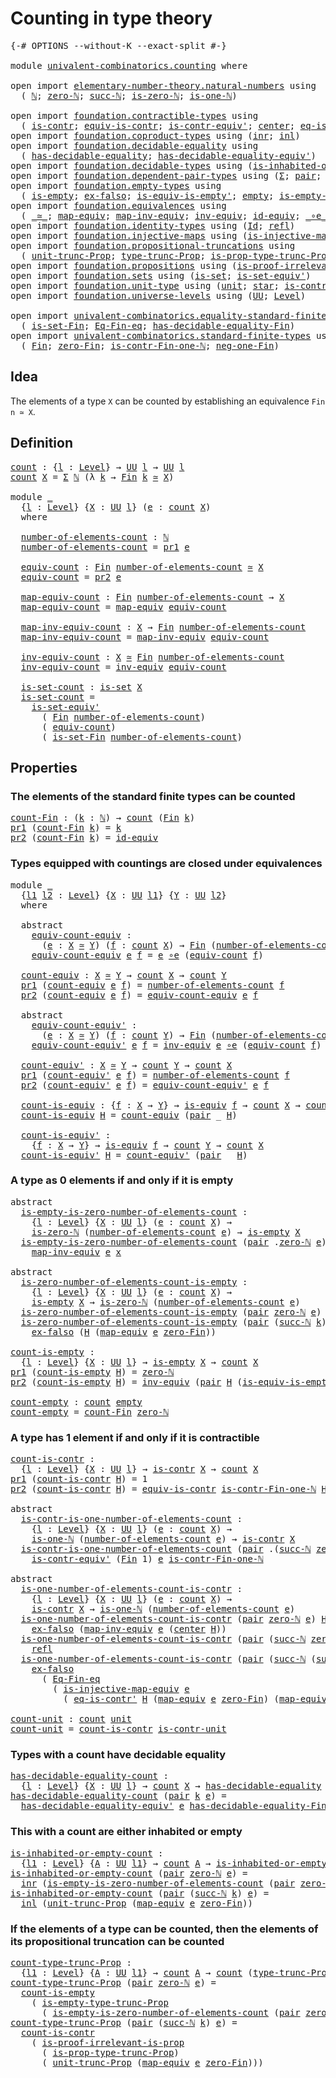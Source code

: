# Counting in type theory

<pre class="Agda"><a id="36" class="Symbol">{-#</a> <a id="40" class="Keyword">OPTIONS</a> <a id="48" class="Pragma">--without-K</a> <a id="60" class="Pragma">--exact-split</a> <a id="74" class="Symbol">#-}</a>

<a id="79" class="Keyword">module</a> <a id="86" href="univalent-combinatorics.counting.html" class="Module">univalent-combinatorics.counting</a> <a id="119" class="Keyword">where</a>

<a id="126" class="Keyword">open</a> <a id="131" class="Keyword">import</a> <a id="138" href="elementary-number-theory.natural-numbers.html" class="Module">elementary-number-theory.natural-numbers</a> <a id="179" class="Keyword">using</a>
  <a id="187" class="Symbol">(</a> <a id="189" href="elementary-number-theory.natural-numbers.html#1444" class="Datatype">ℕ</a><a id="190" class="Symbol">;</a> <a id="192" href="elementary-number-theory.natural-numbers.html#1465" class="InductiveConstructor">zero-ℕ</a><a id="198" class="Symbol">;</a> <a id="200" href="elementary-number-theory.natural-numbers.html#1478" class="InductiveConstructor">succ-ℕ</a><a id="206" class="Symbol">;</a> <a id="208" href="elementary-number-theory.natural-numbers.html#1742" class="Function">is-zero-ℕ</a><a id="217" class="Symbol">;</a> <a id="219" href="elementary-number-theory.natural-numbers.html#1988" class="Function">is-one-ℕ</a><a id="227" class="Symbol">)</a>

<a id="230" class="Keyword">open</a> <a id="235" class="Keyword">import</a> <a id="242" href="foundation.contractible-types.html" class="Module">foundation.contractible-types</a> <a id="272" class="Keyword">using</a>
  <a id="280" class="Symbol">(</a> <a id="282" href="foundation-core.contractible-types.html#925" class="Function">is-contr</a><a id="290" class="Symbol">;</a> <a id="292" href="foundation-core.contractible-types.html#4237" class="Function">equiv-is-contr</a><a id="306" class="Symbol">;</a> <a id="308" href="foundation-core.contractible-types.html#3739" class="Function">is-contr-equiv&#39;</a><a id="323" class="Symbol">;</a> <a id="325" href="foundation-core.contractible-types.html#1018" class="Function">center</a><a id="331" class="Symbol">;</a> <a id="333" href="foundation-core.contractible-types.html#1107" class="Function">eq-is-contr&#39;</a><a id="345" class="Symbol">)</a>
<a id="347" class="Keyword">open</a> <a id="352" class="Keyword">import</a> <a id="359" href="foundation.coproduct-types.html" class="Module">foundation.coproduct-types</a> <a id="386" class="Keyword">using</a> <a id="392" class="Symbol">(</a><a id="393" href="foundation.coproduct-types.html#1262" class="InductiveConstructor">inr</a><a id="396" class="Symbol">;</a> <a id="398" href="foundation.coproduct-types.html#1239" class="InductiveConstructor">inl</a><a id="401" class="Symbol">)</a>
<a id="403" class="Keyword">open</a> <a id="408" class="Keyword">import</a> <a id="415" href="foundation.decidable-equality.html" class="Module">foundation.decidable-equality</a> <a id="445" class="Keyword">using</a>
  <a id="453" class="Symbol">(</a> <a id="455" href="foundation.decidable-equality.html#1785" class="Function">has-decidable-equality</a><a id="477" class="Symbol">;</a> <a id="479" href="foundation.decidable-equality.html#4811" class="Function">has-decidable-equality-equiv&#39;</a><a id="508" class="Symbol">)</a>
<a id="510" class="Keyword">open</a> <a id="515" class="Keyword">import</a> <a id="522" href="foundation.decidable-types.html" class="Module">foundation.decidable-types</a> <a id="549" class="Keyword">using</a> <a id="555" class="Symbol">(</a><a id="556" href="foundation.decidable-types.html#2023" class="Function">is-inhabited-or-empty</a><a id="577" class="Symbol">)</a>
<a id="579" class="Keyword">open</a> <a id="584" class="Keyword">import</a> <a id="591" href="foundation.dependent-pair-types.html" class="Module">foundation.dependent-pair-types</a> <a id="623" class="Keyword">using</a> <a id="629" class="Symbol">(</a><a id="630" href="foundation-core.dependent-pair-types.html#502" class="Record">Σ</a><a id="631" class="Symbol">;</a> <a id="633" href="foundation-core.dependent-pair-types.html#575" class="InductiveConstructor">pair</a><a id="637" class="Symbol">;</a> <a id="639" href="foundation-core.dependent-pair-types.html#592" class="Field">pr1</a><a id="642" class="Symbol">;</a> <a id="644" href="foundation-core.dependent-pair-types.html#604" class="Field">pr2</a><a id="647" class="Symbol">)</a>
<a id="649" class="Keyword">open</a> <a id="654" class="Keyword">import</a> <a id="661" href="foundation.empty-types.html" class="Module">foundation.empty-types</a> <a id="684" class="Keyword">using</a>
  <a id="692" class="Symbol">(</a> <a id="694" href="foundation-core.empty-types.html#1215" class="Function">is-empty</a><a id="702" class="Symbol">;</a> <a id="704" href="foundation-core.empty-types.html#1147" class="Function">ex-falso</a><a id="712" class="Symbol">;</a> <a id="714" href="foundation-core.empty-types.html#1973" class="Function">is-equiv-is-empty&#39;</a><a id="732" class="Symbol">;</a> <a id="734" href="foundation-core.empty-types.html#1044" class="Datatype">empty</a><a id="739" class="Symbol">;</a> <a id="741" href="foundation.empty-types.html#2073" class="Function">is-empty-type-trunc-Prop</a><a id="765" class="Symbol">)</a>
<a id="767" class="Keyword">open</a> <a id="772" class="Keyword">import</a> <a id="779" href="foundation.equivalences.html" class="Module">foundation.equivalences</a> <a id="803" class="Keyword">using</a>
  <a id="811" class="Symbol">(</a> <a id="813" href="foundation-core.equivalences.html#1607" class="Function Operator">_≃_</a><a id="816" class="Symbol">;</a> <a id="818" href="foundation-core.equivalences.html#1807" class="Function">map-equiv</a><a id="827" class="Symbol">;</a> <a id="829" href="foundation-core.equivalences.html#5022" class="Function">map-inv-equiv</a><a id="842" class="Symbol">;</a> <a id="844" href="foundation-core.equivalences.html#5707" class="Function">inv-equiv</a><a id="853" class="Symbol">;</a> <a id="855" href="foundation-core.equivalences.html#2480" class="Function">id-equiv</a><a id="863" class="Symbol">;</a> <a id="865" href="foundation-core.equivalences.html#7843" class="Function Operator">_∘e_</a><a id="869" class="Symbol">;</a> <a id="871" href="foundation-core.equivalences.html#1542" class="Function">is-equiv</a><a id="879" class="Symbol">)</a>
<a id="881" class="Keyword">open</a> <a id="886" class="Keyword">import</a> <a id="893" href="foundation.identity-types.html" class="Module">foundation.identity-types</a> <a id="919" class="Keyword">using</a> <a id="925" class="Symbol">(</a><a id="926" href="foundation-core.identity-types.html#641" class="Datatype">Id</a><a id="928" class="Symbol">;</a> <a id="930" href="foundation-core.identity-types.html#694" class="InductiveConstructor">refl</a><a id="934" class="Symbol">)</a>
<a id="936" class="Keyword">open</a> <a id="941" class="Keyword">import</a> <a id="948" href="foundation.injective-maps.html" class="Module">foundation.injective-maps</a> <a id="974" class="Keyword">using</a> <a id="980" class="Symbol">(</a><a id="981" href="foundation.injective-maps.html#3001" class="Function">is-injective-map-equiv</a><a id="1003" class="Symbol">)</a>
<a id="1005" class="Keyword">open</a> <a id="1010" class="Keyword">import</a> <a id="1017" href="foundation.propositional-truncations.html" class="Module">foundation.propositional-truncations</a> <a id="1054" class="Keyword">using</a>
  <a id="1062" class="Symbol">(</a> <a id="1064" href="foundation.propositional-truncations.html#1756" class="Postulate">unit-trunc-Prop</a><a id="1079" class="Symbol">;</a> <a id="1081" href="foundation.propositional-truncations.html#1701" class="Postulate">type-trunc-Prop</a><a id="1096" class="Symbol">;</a> <a id="1098" href="foundation.propositional-truncations.html#1951" class="Function">is-prop-type-trunc-Prop</a><a id="1121" class="Symbol">)</a>
<a id="1123" class="Keyword">open</a> <a id="1128" class="Keyword">import</a> <a id="1135" href="foundation.propositions.html" class="Module">foundation.propositions</a> <a id="1159" class="Keyword">using</a> <a id="1165" class="Symbol">(</a><a id="1166" href="foundation-core.propositions.html#2978" class="Function">is-proof-irrelevant-is-prop</a><a id="1193" class="Symbol">)</a>
<a id="1195" class="Keyword">open</a> <a id="1200" class="Keyword">import</a> <a id="1207" href="foundation.sets.html" class="Module">foundation.sets</a> <a id="1223" class="Keyword">using</a> <a id="1229" class="Symbol">(</a><a id="1230" href="foundation-core.sets.html#1099" class="Function">is-set</a><a id="1236" class="Symbol">;</a> <a id="1238" href="foundation-core.sets.html#3713" class="Function">is-set-equiv&#39;</a><a id="1251" class="Symbol">)</a>
<a id="1253" class="Keyword">open</a> <a id="1258" class="Keyword">import</a> <a id="1265" href="foundation.unit-type.html" class="Module">foundation.unit-type</a> <a id="1286" class="Keyword">using</a> <a id="1292" class="Symbol">(</a><a id="1293" href="foundation.unit-type.html#975" class="Datatype">unit</a><a id="1297" class="Symbol">;</a> <a id="1299" href="foundation.unit-type.html#999" class="InductiveConstructor">star</a><a id="1303" class="Symbol">;</a> <a id="1305" href="foundation.unit-type.html#1534" class="Function">is-contr-unit</a><a id="1318" class="Symbol">)</a>
<a id="1320" class="Keyword">open</a> <a id="1325" class="Keyword">import</a> <a id="1332" href="foundation.universe-levels.html" class="Module">foundation.universe-levels</a> <a id="1359" class="Keyword">using</a> <a id="1365" class="Symbol">(</a><a id="1366" href="foundation-core.universe-levels.html#222" class="Primitive">UU</a><a id="1368" class="Symbol">;</a> <a id="1370" href="Agda.Primitive.html#597" class="Postulate">Level</a><a id="1375" class="Symbol">)</a>

<a id="1378" class="Keyword">open</a> <a id="1383" class="Keyword">import</a> <a id="1390" href="univalent-combinatorics.equality-standard-finite-types.html" class="Module">univalent-combinatorics.equality-standard-finite-types</a> <a id="1445" class="Keyword">using</a>
  <a id="1453" class="Symbol">(</a> <a id="1455" href="univalent-combinatorics.equality-standard-finite-types.html#3523" class="Function">is-set-Fin</a><a id="1465" class="Symbol">;</a> <a id="1467" href="univalent-combinatorics.equality-standard-finite-types.html#2154" class="Function">Eq-Fin-eq</a><a id="1476" class="Symbol">;</a> <a id="1478" href="univalent-combinatorics.equality-standard-finite-types.html#2783" class="Function">has-decidable-equality-Fin</a><a id="1504" class="Symbol">)</a>
<a id="1506" class="Keyword">open</a> <a id="1511" class="Keyword">import</a> <a id="1518" href="univalent-combinatorics.standard-finite-types.html" class="Module">univalent-combinatorics.standard-finite-types</a> <a id="1564" class="Keyword">using</a>
  <a id="1572" class="Symbol">(</a> <a id="1574" href="univalent-combinatorics.standard-finite-types.html#1975" class="Function">Fin</a><a id="1577" class="Symbol">;</a> <a id="1579" href="univalent-combinatorics.standard-finite-types.html#6909" class="Function">zero-Fin</a><a id="1587" class="Symbol">;</a> <a id="1589" href="univalent-combinatorics.standard-finite-types.html#4265" class="Function">is-contr-Fin-one-ℕ</a><a id="1607" class="Symbol">;</a> <a id="1609" href="univalent-combinatorics.standard-finite-types.html#2239" class="Function">neg-one-Fin</a><a id="1620" class="Symbol">)</a>
</pre>
## Idea

The elements of a type `X` can be counted by establishing an equivalence `Fin n ≃ X`.

## Definition

<pre class="Agda"><a id="count"></a><a id="1746" href="univalent-combinatorics.counting.html#1746" class="Function">count</a> <a id="1752" class="Symbol">:</a> <a id="1754" class="Symbol">{</a><a id="1755" href="univalent-combinatorics.counting.html#1755" class="Bound">l</a> <a id="1757" class="Symbol">:</a> <a id="1759" href="Agda.Primitive.html#597" class="Postulate">Level</a><a id="1764" class="Symbol">}</a> <a id="1766" class="Symbol">→</a> <a id="1768" href="foundation-core.universe-levels.html#222" class="Primitive">UU</a> <a id="1771" href="univalent-combinatorics.counting.html#1755" class="Bound">l</a> <a id="1773" class="Symbol">→</a> <a id="1775" href="foundation-core.universe-levels.html#222" class="Primitive">UU</a> <a id="1778" href="univalent-combinatorics.counting.html#1755" class="Bound">l</a>
<a id="1780" href="univalent-combinatorics.counting.html#1746" class="Function">count</a> <a id="1786" href="univalent-combinatorics.counting.html#1786" class="Bound">X</a> <a id="1788" class="Symbol">=</a> <a id="1790" href="foundation-core.dependent-pair-types.html#502" class="Record">Σ</a> <a id="1792" href="elementary-number-theory.natural-numbers.html#1444" class="Datatype">ℕ</a> <a id="1794" class="Symbol">(λ</a> <a id="1797" href="univalent-combinatorics.counting.html#1797" class="Bound">k</a> <a id="1799" class="Symbol">→</a> <a id="1801" href="univalent-combinatorics.standard-finite-types.html#1975" class="Function">Fin</a> <a id="1805" href="univalent-combinatorics.counting.html#1797" class="Bound">k</a> <a id="1807" href="foundation-core.equivalences.html#1607" class="Function Operator">≃</a> <a id="1809" href="univalent-combinatorics.counting.html#1786" class="Bound">X</a><a id="1810" class="Symbol">)</a>

<a id="1813" class="Keyword">module</a> <a id="1820" href="univalent-combinatorics.counting.html#1820" class="Module">_</a>
  <a id="1824" class="Symbol">{</a><a id="1825" href="univalent-combinatorics.counting.html#1825" class="Bound">l</a> <a id="1827" class="Symbol">:</a> <a id="1829" href="Agda.Primitive.html#597" class="Postulate">Level</a><a id="1834" class="Symbol">}</a> <a id="1836" class="Symbol">{</a><a id="1837" href="univalent-combinatorics.counting.html#1837" class="Bound">X</a> <a id="1839" class="Symbol">:</a> <a id="1841" href="foundation-core.universe-levels.html#222" class="Primitive">UU</a> <a id="1844" href="univalent-combinatorics.counting.html#1825" class="Bound">l</a><a id="1845" class="Symbol">}</a> <a id="1847" class="Symbol">(</a><a id="1848" href="univalent-combinatorics.counting.html#1848" class="Bound">e</a> <a id="1850" class="Symbol">:</a> <a id="1852" href="univalent-combinatorics.counting.html#1746" class="Function">count</a> <a id="1858" href="univalent-combinatorics.counting.html#1837" class="Bound">X</a><a id="1859" class="Symbol">)</a>
  <a id="1863" class="Keyword">where</a>
  
  <a id="1874" href="univalent-combinatorics.counting.html#1874" class="Function">number-of-elements-count</a> <a id="1899" class="Symbol">:</a> <a id="1901" href="elementary-number-theory.natural-numbers.html#1444" class="Datatype">ℕ</a>
  <a id="1905" href="univalent-combinatorics.counting.html#1874" class="Function">number-of-elements-count</a> <a id="1930" class="Symbol">=</a> <a id="1932" href="foundation-core.dependent-pair-types.html#592" class="Field">pr1</a> <a id="1936" href="univalent-combinatorics.counting.html#1848" class="Bound">e</a>
  
  <a id="1943" href="univalent-combinatorics.counting.html#1943" class="Function">equiv-count</a> <a id="1955" class="Symbol">:</a> <a id="1957" href="univalent-combinatorics.standard-finite-types.html#1975" class="Function">Fin</a> <a id="1961" href="univalent-combinatorics.counting.html#1874" class="Function">number-of-elements-count</a> <a id="1986" href="foundation-core.equivalences.html#1607" class="Function Operator">≃</a> <a id="1988" href="univalent-combinatorics.counting.html#1837" class="Bound">X</a>
  <a id="1992" href="univalent-combinatorics.counting.html#1943" class="Function">equiv-count</a> <a id="2004" class="Symbol">=</a> <a id="2006" href="foundation-core.dependent-pair-types.html#604" class="Field">pr2</a> <a id="2010" href="univalent-combinatorics.counting.html#1848" class="Bound">e</a>
  
  <a id="2017" href="univalent-combinatorics.counting.html#2017" class="Function">map-equiv-count</a> <a id="2033" class="Symbol">:</a> <a id="2035" href="univalent-combinatorics.standard-finite-types.html#1975" class="Function">Fin</a> <a id="2039" href="univalent-combinatorics.counting.html#1874" class="Function">number-of-elements-count</a> <a id="2064" class="Symbol">→</a> <a id="2066" href="univalent-combinatorics.counting.html#1837" class="Bound">X</a>
  <a id="2070" href="univalent-combinatorics.counting.html#2017" class="Function">map-equiv-count</a> <a id="2086" class="Symbol">=</a> <a id="2088" href="foundation-core.equivalences.html#1807" class="Function">map-equiv</a> <a id="2098" href="univalent-combinatorics.counting.html#1943" class="Function">equiv-count</a>
  
  <a id="2115" href="univalent-combinatorics.counting.html#2115" class="Function">map-inv-equiv-count</a> <a id="2135" class="Symbol">:</a> <a id="2137" href="univalent-combinatorics.counting.html#1837" class="Bound">X</a> <a id="2139" class="Symbol">→</a> <a id="2141" href="univalent-combinatorics.standard-finite-types.html#1975" class="Function">Fin</a> <a id="2145" href="univalent-combinatorics.counting.html#1874" class="Function">number-of-elements-count</a>
  <a id="2172" href="univalent-combinatorics.counting.html#2115" class="Function">map-inv-equiv-count</a> <a id="2192" class="Symbol">=</a> <a id="2194" href="foundation-core.equivalences.html#5022" class="Function">map-inv-equiv</a> <a id="2208" href="univalent-combinatorics.counting.html#1943" class="Function">equiv-count</a>
  
  <a id="2225" href="univalent-combinatorics.counting.html#2225" class="Function">inv-equiv-count</a> <a id="2241" class="Symbol">:</a> <a id="2243" href="univalent-combinatorics.counting.html#1837" class="Bound">X</a> <a id="2245" href="foundation-core.equivalences.html#1607" class="Function Operator">≃</a> <a id="2247" href="univalent-combinatorics.standard-finite-types.html#1975" class="Function">Fin</a> <a id="2251" href="univalent-combinatorics.counting.html#1874" class="Function">number-of-elements-count</a>
  <a id="2278" href="univalent-combinatorics.counting.html#2225" class="Function">inv-equiv-count</a> <a id="2294" class="Symbol">=</a> <a id="2296" href="foundation-core.equivalences.html#5707" class="Function">inv-equiv</a> <a id="2306" href="univalent-combinatorics.counting.html#1943" class="Function">equiv-count</a>
  
  <a id="2323" href="univalent-combinatorics.counting.html#2323" class="Function">is-set-count</a> <a id="2336" class="Symbol">:</a> <a id="2338" href="foundation-core.sets.html#1099" class="Function">is-set</a> <a id="2345" href="univalent-combinatorics.counting.html#1837" class="Bound">X</a>
  <a id="2349" href="univalent-combinatorics.counting.html#2323" class="Function">is-set-count</a> <a id="2362" class="Symbol">=</a>
    <a id="2368" href="foundation-core.sets.html#3713" class="Function">is-set-equiv&#39;</a>
      <a id="2388" class="Symbol">(</a> <a id="2390" href="univalent-combinatorics.standard-finite-types.html#1975" class="Function">Fin</a> <a id="2394" href="univalent-combinatorics.counting.html#1874" class="Function">number-of-elements-count</a><a id="2418" class="Symbol">)</a>
      <a id="2426" class="Symbol">(</a> <a id="2428" href="univalent-combinatorics.counting.html#1943" class="Function">equiv-count</a><a id="2439" class="Symbol">)</a>
      <a id="2447" class="Symbol">(</a> <a id="2449" href="univalent-combinatorics.equality-standard-finite-types.html#3523" class="Function">is-set-Fin</a> <a id="2460" href="univalent-combinatorics.counting.html#1874" class="Function">number-of-elements-count</a><a id="2484" class="Symbol">)</a>
</pre>
## Properties

### The elements of the standard finite types can be counted

<pre class="Agda"><a id="count-Fin"></a><a id="2576" href="univalent-combinatorics.counting.html#2576" class="Function">count-Fin</a> <a id="2586" class="Symbol">:</a> <a id="2588" class="Symbol">(</a><a id="2589" href="univalent-combinatorics.counting.html#2589" class="Bound">k</a> <a id="2591" class="Symbol">:</a> <a id="2593" href="elementary-number-theory.natural-numbers.html#1444" class="Datatype">ℕ</a><a id="2594" class="Symbol">)</a> <a id="2596" class="Symbol">→</a> <a id="2598" href="univalent-combinatorics.counting.html#1746" class="Function">count</a> <a id="2604" class="Symbol">(</a><a id="2605" href="univalent-combinatorics.standard-finite-types.html#1975" class="Function">Fin</a> <a id="2609" href="univalent-combinatorics.counting.html#2589" class="Bound">k</a><a id="2610" class="Symbol">)</a>
<a id="2612" href="foundation-core.dependent-pair-types.html#592" class="Field">pr1</a> <a id="2616" class="Symbol">(</a><a id="2617" href="univalent-combinatorics.counting.html#2576" class="Function">count-Fin</a> <a id="2627" href="univalent-combinatorics.counting.html#2627" class="Bound">k</a><a id="2628" class="Symbol">)</a> <a id="2630" class="Symbol">=</a> <a id="2632" href="univalent-combinatorics.counting.html#2627" class="Bound">k</a>
<a id="2634" href="foundation-core.dependent-pair-types.html#604" class="Field">pr2</a> <a id="2638" class="Symbol">(</a><a id="2639" href="univalent-combinatorics.counting.html#2576" class="Function">count-Fin</a> <a id="2649" href="univalent-combinatorics.counting.html#2649" class="Bound">k</a><a id="2650" class="Symbol">)</a> <a id="2652" class="Symbol">=</a> <a id="2654" href="foundation-core.equivalences.html#2480" class="Function">id-equiv</a>
</pre>
### Types equipped with countings are closed under equivalences

<pre class="Agda"><a id="2741" class="Keyword">module</a> <a id="2748" href="univalent-combinatorics.counting.html#2748" class="Module">_</a>
  <a id="2752" class="Symbol">{</a><a id="2753" href="univalent-combinatorics.counting.html#2753" class="Bound">l1</a> <a id="2756" href="univalent-combinatorics.counting.html#2756" class="Bound">l2</a> <a id="2759" class="Symbol">:</a> <a id="2761" href="Agda.Primitive.html#597" class="Postulate">Level</a><a id="2766" class="Symbol">}</a> <a id="2768" class="Symbol">{</a><a id="2769" href="univalent-combinatorics.counting.html#2769" class="Bound">X</a> <a id="2771" class="Symbol">:</a> <a id="2773" href="foundation-core.universe-levels.html#222" class="Primitive">UU</a> <a id="2776" href="univalent-combinatorics.counting.html#2753" class="Bound">l1</a><a id="2778" class="Symbol">}</a> <a id="2780" class="Symbol">{</a><a id="2781" href="univalent-combinatorics.counting.html#2781" class="Bound">Y</a> <a id="2783" class="Symbol">:</a> <a id="2785" href="foundation-core.universe-levels.html#222" class="Primitive">UU</a> <a id="2788" href="univalent-combinatorics.counting.html#2756" class="Bound">l2</a><a id="2790" class="Symbol">}</a>
  <a id="2794" class="Keyword">where</a>
  
  <a id="2805" class="Keyword">abstract</a>
    <a id="2818" href="univalent-combinatorics.counting.html#2818" class="Function">equiv-count-equiv</a> <a id="2836" class="Symbol">:</a>
      <a id="2844" class="Symbol">(</a><a id="2845" href="univalent-combinatorics.counting.html#2845" class="Bound">e</a> <a id="2847" class="Symbol">:</a> <a id="2849" href="univalent-combinatorics.counting.html#2769" class="Bound">X</a> <a id="2851" href="foundation-core.equivalences.html#1607" class="Function Operator">≃</a> <a id="2853" href="univalent-combinatorics.counting.html#2781" class="Bound">Y</a><a id="2854" class="Symbol">)</a> <a id="2856" class="Symbol">(</a><a id="2857" href="univalent-combinatorics.counting.html#2857" class="Bound">f</a> <a id="2859" class="Symbol">:</a> <a id="2861" href="univalent-combinatorics.counting.html#1746" class="Function">count</a> <a id="2867" href="univalent-combinatorics.counting.html#2769" class="Bound">X</a><a id="2868" class="Symbol">)</a> <a id="2870" class="Symbol">→</a> <a id="2872" href="univalent-combinatorics.standard-finite-types.html#1975" class="Function">Fin</a> <a id="2876" class="Symbol">(</a><a id="2877" href="univalent-combinatorics.counting.html#1874" class="Function">number-of-elements-count</a> <a id="2902" href="univalent-combinatorics.counting.html#2857" class="Bound">f</a><a id="2903" class="Symbol">)</a> <a id="2905" href="foundation-core.equivalences.html#1607" class="Function Operator">≃</a> <a id="2907" href="univalent-combinatorics.counting.html#2781" class="Bound">Y</a>
    <a id="2913" href="univalent-combinatorics.counting.html#2818" class="Function">equiv-count-equiv</a> <a id="2931" href="univalent-combinatorics.counting.html#2931" class="Bound">e</a> <a id="2933" href="univalent-combinatorics.counting.html#2933" class="Bound">f</a> <a id="2935" class="Symbol">=</a> <a id="2937" href="univalent-combinatorics.counting.html#2931" class="Bound">e</a> <a id="2939" href="foundation-core.equivalences.html#7843" class="Function Operator">∘e</a> <a id="2942" class="Symbol">(</a><a id="2943" href="univalent-combinatorics.counting.html#1943" class="Function">equiv-count</a> <a id="2955" href="univalent-combinatorics.counting.html#2933" class="Bound">f</a><a id="2956" class="Symbol">)</a>

  <a id="2961" href="univalent-combinatorics.counting.html#2961" class="Function">count-equiv</a> <a id="2973" class="Symbol">:</a> <a id="2975" href="univalent-combinatorics.counting.html#2769" class="Bound">X</a> <a id="2977" href="foundation-core.equivalences.html#1607" class="Function Operator">≃</a> <a id="2979" href="univalent-combinatorics.counting.html#2781" class="Bound">Y</a> <a id="2981" class="Symbol">→</a> <a id="2983" href="univalent-combinatorics.counting.html#1746" class="Function">count</a> <a id="2989" href="univalent-combinatorics.counting.html#2769" class="Bound">X</a> <a id="2991" class="Symbol">→</a> <a id="2993" href="univalent-combinatorics.counting.html#1746" class="Function">count</a> <a id="2999" href="univalent-combinatorics.counting.html#2781" class="Bound">Y</a>
  <a id="3003" href="foundation-core.dependent-pair-types.html#592" class="Field">pr1</a> <a id="3007" class="Symbol">(</a><a id="3008" href="univalent-combinatorics.counting.html#2961" class="Function">count-equiv</a> <a id="3020" href="univalent-combinatorics.counting.html#3020" class="Bound">e</a> <a id="3022" href="univalent-combinatorics.counting.html#3022" class="Bound">f</a><a id="3023" class="Symbol">)</a> <a id="3025" class="Symbol">=</a> <a id="3027" href="univalent-combinatorics.counting.html#1874" class="Function">number-of-elements-count</a> <a id="3052" href="univalent-combinatorics.counting.html#3022" class="Bound">f</a>
  <a id="3056" href="foundation-core.dependent-pair-types.html#604" class="Field">pr2</a> <a id="3060" class="Symbol">(</a><a id="3061" href="univalent-combinatorics.counting.html#2961" class="Function">count-equiv</a> <a id="3073" href="univalent-combinatorics.counting.html#3073" class="Bound">e</a> <a id="3075" href="univalent-combinatorics.counting.html#3075" class="Bound">f</a><a id="3076" class="Symbol">)</a> <a id="3078" class="Symbol">=</a> <a id="3080" href="univalent-combinatorics.counting.html#2818" class="Function">equiv-count-equiv</a> <a id="3098" href="univalent-combinatorics.counting.html#3073" class="Bound">e</a> <a id="3100" href="univalent-combinatorics.counting.html#3075" class="Bound">f</a>

  <a id="3105" class="Keyword">abstract</a>
    <a id="3118" href="univalent-combinatorics.counting.html#3118" class="Function">equiv-count-equiv&#39;</a> <a id="3137" class="Symbol">:</a>
      <a id="3145" class="Symbol">(</a><a id="3146" href="univalent-combinatorics.counting.html#3146" class="Bound">e</a> <a id="3148" class="Symbol">:</a> <a id="3150" href="univalent-combinatorics.counting.html#2769" class="Bound">X</a> <a id="3152" href="foundation-core.equivalences.html#1607" class="Function Operator">≃</a> <a id="3154" href="univalent-combinatorics.counting.html#2781" class="Bound">Y</a><a id="3155" class="Symbol">)</a> <a id="3157" class="Symbol">(</a><a id="3158" href="univalent-combinatorics.counting.html#3158" class="Bound">f</a> <a id="3160" class="Symbol">:</a> <a id="3162" href="univalent-combinatorics.counting.html#1746" class="Function">count</a> <a id="3168" href="univalent-combinatorics.counting.html#2781" class="Bound">Y</a><a id="3169" class="Symbol">)</a> <a id="3171" class="Symbol">→</a> <a id="3173" href="univalent-combinatorics.standard-finite-types.html#1975" class="Function">Fin</a> <a id="3177" class="Symbol">(</a><a id="3178" href="univalent-combinatorics.counting.html#1874" class="Function">number-of-elements-count</a> <a id="3203" href="univalent-combinatorics.counting.html#3158" class="Bound">f</a><a id="3204" class="Symbol">)</a> <a id="3206" href="foundation-core.equivalences.html#1607" class="Function Operator">≃</a> <a id="3208" href="univalent-combinatorics.counting.html#2769" class="Bound">X</a>
    <a id="3214" href="univalent-combinatorics.counting.html#3118" class="Function">equiv-count-equiv&#39;</a> <a id="3233" href="univalent-combinatorics.counting.html#3233" class="Bound">e</a> <a id="3235" href="univalent-combinatorics.counting.html#3235" class="Bound">f</a> <a id="3237" class="Symbol">=</a> <a id="3239" href="foundation-core.equivalences.html#5707" class="Function">inv-equiv</a> <a id="3249" href="univalent-combinatorics.counting.html#3233" class="Bound">e</a> <a id="3251" href="foundation-core.equivalences.html#7843" class="Function Operator">∘e</a> <a id="3254" class="Symbol">(</a><a id="3255" href="univalent-combinatorics.counting.html#1943" class="Function">equiv-count</a> <a id="3267" href="univalent-combinatorics.counting.html#3235" class="Bound">f</a><a id="3268" class="Symbol">)</a>
  
  <a id="3275" href="univalent-combinatorics.counting.html#3275" class="Function">count-equiv&#39;</a> <a id="3288" class="Symbol">:</a> <a id="3290" href="univalent-combinatorics.counting.html#2769" class="Bound">X</a> <a id="3292" href="foundation-core.equivalences.html#1607" class="Function Operator">≃</a> <a id="3294" href="univalent-combinatorics.counting.html#2781" class="Bound">Y</a> <a id="3296" class="Symbol">→</a> <a id="3298" href="univalent-combinatorics.counting.html#1746" class="Function">count</a> <a id="3304" href="univalent-combinatorics.counting.html#2781" class="Bound">Y</a> <a id="3306" class="Symbol">→</a> <a id="3308" href="univalent-combinatorics.counting.html#1746" class="Function">count</a> <a id="3314" href="univalent-combinatorics.counting.html#2769" class="Bound">X</a>
  <a id="3318" href="foundation-core.dependent-pair-types.html#592" class="Field">pr1</a> <a id="3322" class="Symbol">(</a><a id="3323" href="univalent-combinatorics.counting.html#3275" class="Function">count-equiv&#39;</a> <a id="3336" href="univalent-combinatorics.counting.html#3336" class="Bound">e</a> <a id="3338" href="univalent-combinatorics.counting.html#3338" class="Bound">f</a><a id="3339" class="Symbol">)</a> <a id="3341" class="Symbol">=</a> <a id="3343" href="univalent-combinatorics.counting.html#1874" class="Function">number-of-elements-count</a> <a id="3368" href="univalent-combinatorics.counting.html#3338" class="Bound">f</a>
  <a id="3372" href="foundation-core.dependent-pair-types.html#604" class="Field">pr2</a> <a id="3376" class="Symbol">(</a><a id="3377" href="univalent-combinatorics.counting.html#3275" class="Function">count-equiv&#39;</a> <a id="3390" href="univalent-combinatorics.counting.html#3390" class="Bound">e</a> <a id="3392" href="univalent-combinatorics.counting.html#3392" class="Bound">f</a><a id="3393" class="Symbol">)</a> <a id="3395" class="Symbol">=</a> <a id="3397" href="univalent-combinatorics.counting.html#3118" class="Function">equiv-count-equiv&#39;</a> <a id="3416" href="univalent-combinatorics.counting.html#3390" class="Bound">e</a> <a id="3418" href="univalent-combinatorics.counting.html#3392" class="Bound">f</a>
  
  <a id="3425" href="univalent-combinatorics.counting.html#3425" class="Function">count-is-equiv</a> <a id="3440" class="Symbol">:</a> <a id="3442" class="Symbol">{</a><a id="3443" href="univalent-combinatorics.counting.html#3443" class="Bound">f</a> <a id="3445" class="Symbol">:</a> <a id="3447" href="univalent-combinatorics.counting.html#2769" class="Bound">X</a> <a id="3449" class="Symbol">→</a> <a id="3451" href="univalent-combinatorics.counting.html#2781" class="Bound">Y</a><a id="3452" class="Symbol">}</a> <a id="3454" class="Symbol">→</a> <a id="3456" href="foundation-core.equivalences.html#1542" class="Function">is-equiv</a> <a id="3465" href="univalent-combinatorics.counting.html#3443" class="Bound">f</a> <a id="3467" class="Symbol">→</a> <a id="3469" href="univalent-combinatorics.counting.html#1746" class="Function">count</a> <a id="3475" href="univalent-combinatorics.counting.html#2769" class="Bound">X</a> <a id="3477" class="Symbol">→</a> <a id="3479" href="univalent-combinatorics.counting.html#1746" class="Function">count</a> <a id="3485" href="univalent-combinatorics.counting.html#2781" class="Bound">Y</a>
  <a id="3489" href="univalent-combinatorics.counting.html#3425" class="Function">count-is-equiv</a> <a id="3504" href="univalent-combinatorics.counting.html#3504" class="Bound">H</a> <a id="3506" class="Symbol">=</a> <a id="3508" href="univalent-combinatorics.counting.html#2961" class="Function">count-equiv</a> <a id="3520" class="Symbol">(</a><a id="3521" href="foundation-core.dependent-pair-types.html#575" class="InductiveConstructor">pair</a> <a id="3526" class="Symbol">_</a> <a id="3528" href="univalent-combinatorics.counting.html#3504" class="Bound">H</a><a id="3529" class="Symbol">)</a>
  
  <a id="3536" href="univalent-combinatorics.counting.html#3536" class="Function">count-is-equiv&#39;</a> <a id="3552" class="Symbol">:</a>
    <a id="3558" class="Symbol">{</a><a id="3559" href="univalent-combinatorics.counting.html#3559" class="Bound">f</a> <a id="3561" class="Symbol">:</a> <a id="3563" href="univalent-combinatorics.counting.html#2769" class="Bound">X</a> <a id="3565" class="Symbol">→</a> <a id="3567" href="univalent-combinatorics.counting.html#2781" class="Bound">Y</a><a id="3568" class="Symbol">}</a> <a id="3570" class="Symbol">→</a> <a id="3572" href="foundation-core.equivalences.html#1542" class="Function">is-equiv</a> <a id="3581" href="univalent-combinatorics.counting.html#3559" class="Bound">f</a> <a id="3583" class="Symbol">→</a> <a id="3585" href="univalent-combinatorics.counting.html#1746" class="Function">count</a> <a id="3591" href="univalent-combinatorics.counting.html#2781" class="Bound">Y</a> <a id="3593" class="Symbol">→</a> <a id="3595" href="univalent-combinatorics.counting.html#1746" class="Function">count</a> <a id="3601" href="univalent-combinatorics.counting.html#2769" class="Bound">X</a>
  <a id="3605" href="univalent-combinatorics.counting.html#3536" class="Function">count-is-equiv&#39;</a> <a id="3621" href="univalent-combinatorics.counting.html#3621" class="Bound">H</a> <a id="3623" class="Symbol">=</a> <a id="3625" href="univalent-combinatorics.counting.html#3275" class="Function">count-equiv&#39;</a> <a id="3638" class="Symbol">(</a><a id="3639" href="foundation-core.dependent-pair-types.html#575" class="InductiveConstructor">pair</a> <a id="3644" class="Symbol">_</a> <a id="3646" href="univalent-combinatorics.counting.html#3621" class="Bound">H</a><a id="3647" class="Symbol">)</a>
</pre>
### A type as 0 elements if and only if it is empty

<pre class="Agda"><a id="3715" class="Keyword">abstract</a>
  <a id="is-empty-is-zero-number-of-elements-count"></a><a id="3726" href="univalent-combinatorics.counting.html#3726" class="Function">is-empty-is-zero-number-of-elements-count</a> <a id="3768" class="Symbol">:</a>
    <a id="3774" class="Symbol">{</a><a id="3775" href="univalent-combinatorics.counting.html#3775" class="Bound">l</a> <a id="3777" class="Symbol">:</a> <a id="3779" href="Agda.Primitive.html#597" class="Postulate">Level</a><a id="3784" class="Symbol">}</a> <a id="3786" class="Symbol">{</a><a id="3787" href="univalent-combinatorics.counting.html#3787" class="Bound">X</a> <a id="3789" class="Symbol">:</a> <a id="3791" href="foundation-core.universe-levels.html#222" class="Primitive">UU</a> <a id="3794" href="univalent-combinatorics.counting.html#3775" class="Bound">l</a><a id="3795" class="Symbol">}</a> <a id="3797" class="Symbol">(</a><a id="3798" href="univalent-combinatorics.counting.html#3798" class="Bound">e</a> <a id="3800" class="Symbol">:</a> <a id="3802" href="univalent-combinatorics.counting.html#1746" class="Function">count</a> <a id="3808" href="univalent-combinatorics.counting.html#3787" class="Bound">X</a><a id="3809" class="Symbol">)</a> <a id="3811" class="Symbol">→</a>
    <a id="3817" href="elementary-number-theory.natural-numbers.html#1742" class="Function">is-zero-ℕ</a> <a id="3827" class="Symbol">(</a><a id="3828" href="univalent-combinatorics.counting.html#1874" class="Function">number-of-elements-count</a> <a id="3853" href="univalent-combinatorics.counting.html#3798" class="Bound">e</a><a id="3854" class="Symbol">)</a> <a id="3856" class="Symbol">→</a> <a id="3858" href="foundation-core.empty-types.html#1215" class="Function">is-empty</a> <a id="3867" href="univalent-combinatorics.counting.html#3787" class="Bound">X</a>
  <a id="3871" href="univalent-combinatorics.counting.html#3726" class="Function">is-empty-is-zero-number-of-elements-count</a> <a id="3913" class="Symbol">(</a><a id="3914" href="foundation-core.dependent-pair-types.html#575" class="InductiveConstructor">pair</a> <a id="3919" class="DottedPattern Symbol">.</a><a id="3920" href="elementary-number-theory.natural-numbers.html#1465" class="DottedPattern InductiveConstructor">zero-ℕ</a> <a id="3927" href="univalent-combinatorics.counting.html#3927" class="Bound">e</a><a id="3928" class="Symbol">)</a> <a id="3930" href="foundation-core.identity-types.html#694" class="InductiveConstructor">refl</a> <a id="3935" href="univalent-combinatorics.counting.html#3935" class="Bound">x</a> <a id="3937" class="Symbol">=</a>
    <a id="3943" href="foundation-core.equivalences.html#5022" class="Function">map-inv-equiv</a> <a id="3957" href="univalent-combinatorics.counting.html#3927" class="Bound">e</a> <a id="3959" href="univalent-combinatorics.counting.html#3935" class="Bound">x</a>

<a id="3962" class="Keyword">abstract</a>
  <a id="is-zero-number-of-elements-count-is-empty"></a><a id="3973" href="univalent-combinatorics.counting.html#3973" class="Function">is-zero-number-of-elements-count-is-empty</a> <a id="4015" class="Symbol">:</a>
    <a id="4021" class="Symbol">{</a><a id="4022" href="univalent-combinatorics.counting.html#4022" class="Bound">l</a> <a id="4024" class="Symbol">:</a> <a id="4026" href="Agda.Primitive.html#597" class="Postulate">Level</a><a id="4031" class="Symbol">}</a> <a id="4033" class="Symbol">{</a><a id="4034" href="univalent-combinatorics.counting.html#4034" class="Bound">X</a> <a id="4036" class="Symbol">:</a> <a id="4038" href="foundation-core.universe-levels.html#222" class="Primitive">UU</a> <a id="4041" href="univalent-combinatorics.counting.html#4022" class="Bound">l</a><a id="4042" class="Symbol">}</a> <a id="4044" class="Symbol">(</a><a id="4045" href="univalent-combinatorics.counting.html#4045" class="Bound">e</a> <a id="4047" class="Symbol">:</a> <a id="4049" href="univalent-combinatorics.counting.html#1746" class="Function">count</a> <a id="4055" href="univalent-combinatorics.counting.html#4034" class="Bound">X</a><a id="4056" class="Symbol">)</a> <a id="4058" class="Symbol">→</a>
    <a id="4064" href="foundation-core.empty-types.html#1215" class="Function">is-empty</a> <a id="4073" href="univalent-combinatorics.counting.html#4034" class="Bound">X</a> <a id="4075" class="Symbol">→</a> <a id="4077" href="elementary-number-theory.natural-numbers.html#1742" class="Function">is-zero-ℕ</a> <a id="4087" class="Symbol">(</a><a id="4088" href="univalent-combinatorics.counting.html#1874" class="Function">number-of-elements-count</a> <a id="4113" href="univalent-combinatorics.counting.html#4045" class="Bound">e</a><a id="4114" class="Symbol">)</a>
  <a id="4118" href="univalent-combinatorics.counting.html#3973" class="Function">is-zero-number-of-elements-count-is-empty</a> <a id="4160" class="Symbol">(</a><a id="4161" href="foundation-core.dependent-pair-types.html#575" class="InductiveConstructor">pair</a> <a id="4166" href="elementary-number-theory.natural-numbers.html#1465" class="InductiveConstructor">zero-ℕ</a> <a id="4173" href="univalent-combinatorics.counting.html#4173" class="Bound">e</a><a id="4174" class="Symbol">)</a> <a id="4176" href="univalent-combinatorics.counting.html#4176" class="Bound">H</a> <a id="4178" class="Symbol">=</a> <a id="4180" href="foundation-core.identity-types.html#694" class="InductiveConstructor">refl</a>
  <a id="4187" href="univalent-combinatorics.counting.html#3973" class="Function">is-zero-number-of-elements-count-is-empty</a> <a id="4229" class="Symbol">(</a><a id="4230" href="foundation-core.dependent-pair-types.html#575" class="InductiveConstructor">pair</a> <a id="4235" class="Symbol">(</a><a id="4236" href="elementary-number-theory.natural-numbers.html#1478" class="InductiveConstructor">succ-ℕ</a> <a id="4243" href="univalent-combinatorics.counting.html#4243" class="Bound">k</a><a id="4244" class="Symbol">)</a> <a id="4246" href="univalent-combinatorics.counting.html#4246" class="Bound">e</a><a id="4247" class="Symbol">)</a> <a id="4249" href="univalent-combinatorics.counting.html#4249" class="Bound">H</a> <a id="4251" class="Symbol">=</a>
    <a id="4257" href="foundation-core.empty-types.html#1147" class="Function">ex-falso</a> <a id="4266" class="Symbol">(</a><a id="4267" href="univalent-combinatorics.counting.html#4249" class="Bound">H</a> <a id="4269" class="Symbol">(</a><a id="4270" href="foundation-core.equivalences.html#1807" class="Function">map-equiv</a> <a id="4280" href="univalent-combinatorics.counting.html#4246" class="Bound">e</a> <a id="4282" href="univalent-combinatorics.standard-finite-types.html#6909" class="Function">zero-Fin</a><a id="4290" class="Symbol">))</a>

<a id="count-is-empty"></a><a id="4294" href="univalent-combinatorics.counting.html#4294" class="Function">count-is-empty</a> <a id="4309" class="Symbol">:</a>
  <a id="4313" class="Symbol">{</a><a id="4314" href="univalent-combinatorics.counting.html#4314" class="Bound">l</a> <a id="4316" class="Symbol">:</a> <a id="4318" href="Agda.Primitive.html#597" class="Postulate">Level</a><a id="4323" class="Symbol">}</a> <a id="4325" class="Symbol">{</a><a id="4326" href="univalent-combinatorics.counting.html#4326" class="Bound">X</a> <a id="4328" class="Symbol">:</a> <a id="4330" href="foundation-core.universe-levels.html#222" class="Primitive">UU</a> <a id="4333" href="univalent-combinatorics.counting.html#4314" class="Bound">l</a><a id="4334" class="Symbol">}</a> <a id="4336" class="Symbol">→</a> <a id="4338" href="foundation-core.empty-types.html#1215" class="Function">is-empty</a> <a id="4347" href="univalent-combinatorics.counting.html#4326" class="Bound">X</a> <a id="4349" class="Symbol">→</a> <a id="4351" href="univalent-combinatorics.counting.html#1746" class="Function">count</a> <a id="4357" href="univalent-combinatorics.counting.html#4326" class="Bound">X</a>
<a id="4359" href="foundation-core.dependent-pair-types.html#592" class="Field">pr1</a> <a id="4363" class="Symbol">(</a><a id="4364" href="univalent-combinatorics.counting.html#4294" class="Function">count-is-empty</a> <a id="4379" href="univalent-combinatorics.counting.html#4379" class="Bound">H</a><a id="4380" class="Symbol">)</a> <a id="4382" class="Symbol">=</a> <a id="4384" href="elementary-number-theory.natural-numbers.html#1465" class="InductiveConstructor">zero-ℕ</a>
<a id="4391" href="foundation-core.dependent-pair-types.html#604" class="Field">pr2</a> <a id="4395" class="Symbol">(</a><a id="4396" href="univalent-combinatorics.counting.html#4294" class="Function">count-is-empty</a> <a id="4411" href="univalent-combinatorics.counting.html#4411" class="Bound">H</a><a id="4412" class="Symbol">)</a> <a id="4414" class="Symbol">=</a> <a id="4416" href="foundation-core.equivalences.html#5707" class="Function">inv-equiv</a> <a id="4426" class="Symbol">(</a><a id="4427" href="foundation-core.dependent-pair-types.html#575" class="InductiveConstructor">pair</a> <a id="4432" href="univalent-combinatorics.counting.html#4411" class="Bound">H</a> <a id="4434" class="Symbol">(</a><a id="4435" href="foundation-core.empty-types.html#1973" class="Function">is-equiv-is-empty&#39;</a> <a id="4454" href="univalent-combinatorics.counting.html#4411" class="Bound">H</a><a id="4455" class="Symbol">))</a>

<a id="count-empty"></a><a id="4459" href="univalent-combinatorics.counting.html#4459" class="Function">count-empty</a> <a id="4471" class="Symbol">:</a> <a id="4473" href="univalent-combinatorics.counting.html#1746" class="Function">count</a> <a id="4479" href="foundation-core.empty-types.html#1044" class="Datatype">empty</a>
<a id="4485" href="univalent-combinatorics.counting.html#4459" class="Function">count-empty</a> <a id="4497" class="Symbol">=</a> <a id="4499" href="univalent-combinatorics.counting.html#2576" class="Function">count-Fin</a> <a id="4509" href="elementary-number-theory.natural-numbers.html#1465" class="InductiveConstructor">zero-ℕ</a>
</pre>
### A type has 1 element if and only if it is contractible

<pre class="Agda"><a id="count-is-contr"></a><a id="4589" href="univalent-combinatorics.counting.html#4589" class="Function">count-is-contr</a> <a id="4604" class="Symbol">:</a>
  <a id="4608" class="Symbol">{</a><a id="4609" href="univalent-combinatorics.counting.html#4609" class="Bound">l</a> <a id="4611" class="Symbol">:</a> <a id="4613" href="Agda.Primitive.html#597" class="Postulate">Level</a><a id="4618" class="Symbol">}</a> <a id="4620" class="Symbol">{</a><a id="4621" href="univalent-combinatorics.counting.html#4621" class="Bound">X</a> <a id="4623" class="Symbol">:</a> <a id="4625" href="foundation-core.universe-levels.html#222" class="Primitive">UU</a> <a id="4628" href="univalent-combinatorics.counting.html#4609" class="Bound">l</a><a id="4629" class="Symbol">}</a> <a id="4631" class="Symbol">→</a> <a id="4633" href="foundation-core.contractible-types.html#925" class="Function">is-contr</a> <a id="4642" href="univalent-combinatorics.counting.html#4621" class="Bound">X</a> <a id="4644" class="Symbol">→</a> <a id="4646" href="univalent-combinatorics.counting.html#1746" class="Function">count</a> <a id="4652" href="univalent-combinatorics.counting.html#4621" class="Bound">X</a>
<a id="4654" href="foundation-core.dependent-pair-types.html#592" class="Field">pr1</a> <a id="4658" class="Symbol">(</a><a id="4659" href="univalent-combinatorics.counting.html#4589" class="Function">count-is-contr</a> <a id="4674" href="univalent-combinatorics.counting.html#4674" class="Bound">H</a><a id="4675" class="Symbol">)</a> <a id="4677" class="Symbol">=</a> <a id="4679" class="Number">1</a>
<a id="4681" href="foundation-core.dependent-pair-types.html#604" class="Field">pr2</a> <a id="4685" class="Symbol">(</a><a id="4686" href="univalent-combinatorics.counting.html#4589" class="Function">count-is-contr</a> <a id="4701" href="univalent-combinatorics.counting.html#4701" class="Bound">H</a><a id="4702" class="Symbol">)</a> <a id="4704" class="Symbol">=</a> <a id="4706" href="foundation-core.contractible-types.html#4237" class="Function">equiv-is-contr</a> <a id="4721" href="univalent-combinatorics.standard-finite-types.html#4265" class="Function">is-contr-Fin-one-ℕ</a> <a id="4740" href="univalent-combinatorics.counting.html#4701" class="Bound">H</a>

<a id="4743" class="Keyword">abstract</a>
  <a id="is-contr-is-one-number-of-elements-count"></a><a id="4754" href="univalent-combinatorics.counting.html#4754" class="Function">is-contr-is-one-number-of-elements-count</a> <a id="4795" class="Symbol">:</a>
    <a id="4801" class="Symbol">{</a><a id="4802" href="univalent-combinatorics.counting.html#4802" class="Bound">l</a> <a id="4804" class="Symbol">:</a> <a id="4806" href="Agda.Primitive.html#597" class="Postulate">Level</a><a id="4811" class="Symbol">}</a> <a id="4813" class="Symbol">{</a><a id="4814" href="univalent-combinatorics.counting.html#4814" class="Bound">X</a> <a id="4816" class="Symbol">:</a> <a id="4818" href="foundation-core.universe-levels.html#222" class="Primitive">UU</a> <a id="4821" href="univalent-combinatorics.counting.html#4802" class="Bound">l</a><a id="4822" class="Symbol">}</a> <a id="4824" class="Symbol">(</a><a id="4825" href="univalent-combinatorics.counting.html#4825" class="Bound">e</a> <a id="4827" class="Symbol">:</a> <a id="4829" href="univalent-combinatorics.counting.html#1746" class="Function">count</a> <a id="4835" href="univalent-combinatorics.counting.html#4814" class="Bound">X</a><a id="4836" class="Symbol">)</a> <a id="4838" class="Symbol">→</a>
    <a id="4844" href="elementary-number-theory.natural-numbers.html#1988" class="Function">is-one-ℕ</a> <a id="4853" class="Symbol">(</a><a id="4854" href="univalent-combinatorics.counting.html#1874" class="Function">number-of-elements-count</a> <a id="4879" href="univalent-combinatorics.counting.html#4825" class="Bound">e</a><a id="4880" class="Symbol">)</a> <a id="4882" class="Symbol">→</a> <a id="4884" href="foundation-core.contractible-types.html#925" class="Function">is-contr</a> <a id="4893" href="univalent-combinatorics.counting.html#4814" class="Bound">X</a>
  <a id="4897" href="univalent-combinatorics.counting.html#4754" class="Function">is-contr-is-one-number-of-elements-count</a> <a id="4938" class="Symbol">(</a><a id="4939" href="foundation-core.dependent-pair-types.html#575" class="InductiveConstructor">pair</a> <a id="4944" class="DottedPattern Symbol">.(</a><a id="4946" href="elementary-number-theory.natural-numbers.html#1478" class="DottedPattern InductiveConstructor">succ-ℕ</a> <a id="4953" href="elementary-number-theory.natural-numbers.html#1465" class="DottedPattern InductiveConstructor">zero-ℕ</a><a id="4959" class="DottedPattern Symbol">)</a> <a id="4961" href="univalent-combinatorics.counting.html#4961" class="Bound">e</a><a id="4962" class="Symbol">)</a> <a id="4964" href="foundation-core.identity-types.html#694" class="InductiveConstructor">refl</a> <a id="4969" class="Symbol">=</a>
    <a id="4975" href="foundation-core.contractible-types.html#3739" class="Function">is-contr-equiv&#39;</a> <a id="4991" class="Symbol">(</a><a id="4992" href="univalent-combinatorics.standard-finite-types.html#1975" class="Function">Fin</a> <a id="4996" class="Number">1</a><a id="4997" class="Symbol">)</a> <a id="4999" href="univalent-combinatorics.counting.html#4961" class="Bound">e</a> <a id="5001" href="univalent-combinatorics.standard-finite-types.html#4265" class="Function">is-contr-Fin-one-ℕ</a>

<a id="5021" class="Keyword">abstract</a>
  <a id="is-one-number-of-elements-count-is-contr"></a><a id="5032" href="univalent-combinatorics.counting.html#5032" class="Function">is-one-number-of-elements-count-is-contr</a> <a id="5073" class="Symbol">:</a>
    <a id="5079" class="Symbol">{</a><a id="5080" href="univalent-combinatorics.counting.html#5080" class="Bound">l</a> <a id="5082" class="Symbol">:</a> <a id="5084" href="Agda.Primitive.html#597" class="Postulate">Level</a><a id="5089" class="Symbol">}</a> <a id="5091" class="Symbol">{</a><a id="5092" href="univalent-combinatorics.counting.html#5092" class="Bound">X</a> <a id="5094" class="Symbol">:</a> <a id="5096" href="foundation-core.universe-levels.html#222" class="Primitive">UU</a> <a id="5099" href="univalent-combinatorics.counting.html#5080" class="Bound">l</a><a id="5100" class="Symbol">}</a> <a id="5102" class="Symbol">(</a><a id="5103" href="univalent-combinatorics.counting.html#5103" class="Bound">e</a> <a id="5105" class="Symbol">:</a> <a id="5107" href="univalent-combinatorics.counting.html#1746" class="Function">count</a> <a id="5113" href="univalent-combinatorics.counting.html#5092" class="Bound">X</a><a id="5114" class="Symbol">)</a> <a id="5116" class="Symbol">→</a>
    <a id="5122" href="foundation-core.contractible-types.html#925" class="Function">is-contr</a> <a id="5131" href="univalent-combinatorics.counting.html#5092" class="Bound">X</a> <a id="5133" class="Symbol">→</a> <a id="5135" href="elementary-number-theory.natural-numbers.html#1988" class="Function">is-one-ℕ</a> <a id="5144" class="Symbol">(</a><a id="5145" href="univalent-combinatorics.counting.html#1874" class="Function">number-of-elements-count</a> <a id="5170" href="univalent-combinatorics.counting.html#5103" class="Bound">e</a><a id="5171" class="Symbol">)</a>
  <a id="5175" href="univalent-combinatorics.counting.html#5032" class="Function">is-one-number-of-elements-count-is-contr</a> <a id="5216" class="Symbol">(</a><a id="5217" href="foundation-core.dependent-pair-types.html#575" class="InductiveConstructor">pair</a> <a id="5222" href="elementary-number-theory.natural-numbers.html#1465" class="InductiveConstructor">zero-ℕ</a> <a id="5229" href="univalent-combinatorics.counting.html#5229" class="Bound">e</a><a id="5230" class="Symbol">)</a> <a id="5232" href="univalent-combinatorics.counting.html#5232" class="Bound">H</a> <a id="5234" class="Symbol">=</a>
    <a id="5240" href="foundation-core.empty-types.html#1147" class="Function">ex-falso</a> <a id="5249" class="Symbol">(</a><a id="5250" href="foundation-core.equivalences.html#5022" class="Function">map-inv-equiv</a> <a id="5264" href="univalent-combinatorics.counting.html#5229" class="Bound">e</a> <a id="5266" class="Symbol">(</a><a id="5267" href="foundation-core.contractible-types.html#1018" class="Function">center</a> <a id="5274" href="univalent-combinatorics.counting.html#5232" class="Bound">H</a><a id="5275" class="Symbol">))</a>
  <a id="5280" href="univalent-combinatorics.counting.html#5032" class="Function">is-one-number-of-elements-count-is-contr</a> <a id="5321" class="Symbol">(</a><a id="5322" href="foundation-core.dependent-pair-types.html#575" class="InductiveConstructor">pair</a> <a id="5327" class="Symbol">(</a><a id="5328" href="elementary-number-theory.natural-numbers.html#1478" class="InductiveConstructor">succ-ℕ</a> <a id="5335" href="elementary-number-theory.natural-numbers.html#1465" class="InductiveConstructor">zero-ℕ</a><a id="5341" class="Symbol">)</a> <a id="5343" href="univalent-combinatorics.counting.html#5343" class="Bound">e</a><a id="5344" class="Symbol">)</a> <a id="5346" href="univalent-combinatorics.counting.html#5346" class="Bound">H</a> <a id="5348" class="Symbol">=</a>
    <a id="5354" href="foundation-core.identity-types.html#694" class="InductiveConstructor">refl</a>
  <a id="5361" href="univalent-combinatorics.counting.html#5032" class="Function">is-one-number-of-elements-count-is-contr</a> <a id="5402" class="Symbol">(</a><a id="5403" href="foundation-core.dependent-pair-types.html#575" class="InductiveConstructor">pair</a> <a id="5408" class="Symbol">(</a><a id="5409" href="elementary-number-theory.natural-numbers.html#1478" class="InductiveConstructor">succ-ℕ</a> <a id="5416" class="Symbol">(</a><a id="5417" href="elementary-number-theory.natural-numbers.html#1478" class="InductiveConstructor">succ-ℕ</a> <a id="5424" href="univalent-combinatorics.counting.html#5424" class="Bound">k</a><a id="5425" class="Symbol">))</a> <a id="5428" href="univalent-combinatorics.counting.html#5428" class="Bound">e</a><a id="5429" class="Symbol">)</a> <a id="5431" href="univalent-combinatorics.counting.html#5431" class="Bound">H</a> <a id="5433" class="Symbol">=</a>
    <a id="5439" href="foundation-core.empty-types.html#1147" class="Function">ex-falso</a>
      <a id="5454" class="Symbol">(</a> <a id="5456" href="univalent-combinatorics.equality-standard-finite-types.html#2154" class="Function">Eq-Fin-eq</a>
        <a id="5474" class="Symbol">(</a> <a id="5476" href="foundation.injective-maps.html#3001" class="Function">is-injective-map-equiv</a> <a id="5499" href="univalent-combinatorics.counting.html#5428" class="Bound">e</a>
          <a id="5511" class="Symbol">(</a> <a id="5513" href="foundation-core.contractible-types.html#1107" class="Function">eq-is-contr&#39;</a> <a id="5526" href="univalent-combinatorics.counting.html#5431" class="Bound">H</a> <a id="5528" class="Symbol">(</a><a id="5529" href="foundation-core.equivalences.html#1807" class="Function">map-equiv</a> <a id="5539" href="univalent-combinatorics.counting.html#5428" class="Bound">e</a> <a id="5541" href="univalent-combinatorics.standard-finite-types.html#6909" class="Function">zero-Fin</a><a id="5549" class="Symbol">)</a> <a id="5551" class="Symbol">(</a><a id="5552" href="foundation-core.equivalences.html#1807" class="Function">map-equiv</a> <a id="5562" href="univalent-combinatorics.counting.html#5428" class="Bound">e</a> <a id="5564" href="univalent-combinatorics.standard-finite-types.html#2239" class="Function">neg-one-Fin</a><a id="5575" class="Symbol">))))</a>

<a id="count-unit"></a><a id="5581" href="univalent-combinatorics.counting.html#5581" class="Function">count-unit</a> <a id="5592" class="Symbol">:</a> <a id="5594" href="univalent-combinatorics.counting.html#1746" class="Function">count</a> <a id="5600" href="foundation.unit-type.html#975" class="Datatype">unit</a>
<a id="5605" href="univalent-combinatorics.counting.html#5581" class="Function">count-unit</a> <a id="5616" class="Symbol">=</a> <a id="5618" href="univalent-combinatorics.counting.html#4589" class="Function">count-is-contr</a> <a id="5633" href="foundation.unit-type.html#1534" class="Function">is-contr-unit</a>
</pre>
### Types with a count have decidable equality

<pre class="Agda"><a id="has-decidable-equality-count"></a><a id="5708" href="univalent-combinatorics.counting.html#5708" class="Function">has-decidable-equality-count</a> <a id="5737" class="Symbol">:</a>
  <a id="5741" class="Symbol">{</a><a id="5742" href="univalent-combinatorics.counting.html#5742" class="Bound">l</a> <a id="5744" class="Symbol">:</a> <a id="5746" href="Agda.Primitive.html#597" class="Postulate">Level</a><a id="5751" class="Symbol">}</a> <a id="5753" class="Symbol">{</a><a id="5754" href="univalent-combinatorics.counting.html#5754" class="Bound">X</a> <a id="5756" class="Symbol">:</a> <a id="5758" href="foundation-core.universe-levels.html#222" class="Primitive">UU</a> <a id="5761" href="univalent-combinatorics.counting.html#5742" class="Bound">l</a><a id="5762" class="Symbol">}</a> <a id="5764" class="Symbol">→</a> <a id="5766" href="univalent-combinatorics.counting.html#1746" class="Function">count</a> <a id="5772" href="univalent-combinatorics.counting.html#5754" class="Bound">X</a> <a id="5774" class="Symbol">→</a> <a id="5776" href="foundation.decidable-equality.html#1785" class="Function">has-decidable-equality</a> <a id="5799" href="univalent-combinatorics.counting.html#5754" class="Bound">X</a>
<a id="5801" href="univalent-combinatorics.counting.html#5708" class="Function">has-decidable-equality-count</a> <a id="5830" class="Symbol">(</a><a id="5831" href="foundation-core.dependent-pair-types.html#575" class="InductiveConstructor">pair</a> <a id="5836" href="univalent-combinatorics.counting.html#5836" class="Bound">k</a> <a id="5838" href="univalent-combinatorics.counting.html#5838" class="Bound">e</a><a id="5839" class="Symbol">)</a> <a id="5841" class="Symbol">=</a>
  <a id="5845" href="foundation.decidable-equality.html#4811" class="Function">has-decidable-equality-equiv&#39;</a> <a id="5875" href="univalent-combinatorics.counting.html#5838" class="Bound">e</a> <a id="5877" href="univalent-combinatorics.equality-standard-finite-types.html#2783" class="Function">has-decidable-equality-Fin</a>
</pre>
### This with a count are either inhabited or empty

<pre class="Agda"><a id="is-inhabited-or-empty-count"></a><a id="5970" href="univalent-combinatorics.counting.html#5970" class="Function">is-inhabited-or-empty-count</a> <a id="5998" class="Symbol">:</a>
  <a id="6002" class="Symbol">{</a><a id="6003" href="univalent-combinatorics.counting.html#6003" class="Bound">l1</a> <a id="6006" class="Symbol">:</a> <a id="6008" href="Agda.Primitive.html#597" class="Postulate">Level</a><a id="6013" class="Symbol">}</a> <a id="6015" class="Symbol">{</a><a id="6016" href="univalent-combinatorics.counting.html#6016" class="Bound">A</a> <a id="6018" class="Symbol">:</a> <a id="6020" href="foundation-core.universe-levels.html#222" class="Primitive">UU</a> <a id="6023" href="univalent-combinatorics.counting.html#6003" class="Bound">l1</a><a id="6025" class="Symbol">}</a> <a id="6027" class="Symbol">→</a> <a id="6029" href="univalent-combinatorics.counting.html#1746" class="Function">count</a> <a id="6035" href="univalent-combinatorics.counting.html#6016" class="Bound">A</a> <a id="6037" class="Symbol">→</a> <a id="6039" href="foundation.decidable-types.html#2023" class="Function">is-inhabited-or-empty</a> <a id="6061" href="univalent-combinatorics.counting.html#6016" class="Bound">A</a>
<a id="6063" href="univalent-combinatorics.counting.html#5970" class="Function">is-inhabited-or-empty-count</a> <a id="6091" class="Symbol">(</a><a id="6092" href="foundation-core.dependent-pair-types.html#575" class="InductiveConstructor">pair</a> <a id="6097" href="elementary-number-theory.natural-numbers.html#1465" class="InductiveConstructor">zero-ℕ</a> <a id="6104" href="univalent-combinatorics.counting.html#6104" class="Bound">e</a><a id="6105" class="Symbol">)</a> <a id="6107" class="Symbol">=</a>
  <a id="6111" href="foundation.coproduct-types.html#1262" class="InductiveConstructor">inr</a> <a id="6115" class="Symbol">(</a><a id="6116" href="univalent-combinatorics.counting.html#3726" class="Function">is-empty-is-zero-number-of-elements-count</a> <a id="6158" class="Symbol">(</a><a id="6159" href="foundation-core.dependent-pair-types.html#575" class="InductiveConstructor">pair</a> <a id="6164" href="elementary-number-theory.natural-numbers.html#1465" class="InductiveConstructor">zero-ℕ</a> <a id="6171" href="univalent-combinatorics.counting.html#6104" class="Bound">e</a><a id="6172" class="Symbol">)</a> <a id="6174" href="foundation-core.identity-types.html#694" class="InductiveConstructor">refl</a><a id="6178" class="Symbol">)</a>
<a id="6180" href="univalent-combinatorics.counting.html#5970" class="Function">is-inhabited-or-empty-count</a> <a id="6208" class="Symbol">(</a><a id="6209" href="foundation-core.dependent-pair-types.html#575" class="InductiveConstructor">pair</a> <a id="6214" class="Symbol">(</a><a id="6215" href="elementary-number-theory.natural-numbers.html#1478" class="InductiveConstructor">succ-ℕ</a> <a id="6222" href="univalent-combinatorics.counting.html#6222" class="Bound">k</a><a id="6223" class="Symbol">)</a> <a id="6225" href="univalent-combinatorics.counting.html#6225" class="Bound">e</a><a id="6226" class="Symbol">)</a> <a id="6228" class="Symbol">=</a>
  <a id="6232" href="foundation.coproduct-types.html#1239" class="InductiveConstructor">inl</a> <a id="6236" class="Symbol">(</a><a id="6237" href="foundation.propositional-truncations.html#1756" class="Postulate">unit-trunc-Prop</a> <a id="6253" class="Symbol">(</a><a id="6254" href="foundation-core.equivalences.html#1807" class="Function">map-equiv</a> <a id="6264" href="univalent-combinatorics.counting.html#6225" class="Bound">e</a> <a id="6266" href="univalent-combinatorics.standard-finite-types.html#6909" class="Function">zero-Fin</a><a id="6274" class="Symbol">))</a>
</pre>
### If the elements of a type can be counted, then the elements of its propositional truncation can be counted

<pre class="Agda"><a id="count-type-trunc-Prop"></a><a id="6402" href="univalent-combinatorics.counting.html#6402" class="Function">count-type-trunc-Prop</a> <a id="6424" class="Symbol">:</a>
  <a id="6428" class="Symbol">{</a><a id="6429" href="univalent-combinatorics.counting.html#6429" class="Bound">l1</a> <a id="6432" class="Symbol">:</a> <a id="6434" href="Agda.Primitive.html#597" class="Postulate">Level</a><a id="6439" class="Symbol">}</a> <a id="6441" class="Symbol">{</a><a id="6442" href="univalent-combinatorics.counting.html#6442" class="Bound">A</a> <a id="6444" class="Symbol">:</a> <a id="6446" href="foundation-core.universe-levels.html#222" class="Primitive">UU</a> <a id="6449" href="univalent-combinatorics.counting.html#6429" class="Bound">l1</a><a id="6451" class="Symbol">}</a> <a id="6453" class="Symbol">→</a> <a id="6455" href="univalent-combinatorics.counting.html#1746" class="Function">count</a> <a id="6461" href="univalent-combinatorics.counting.html#6442" class="Bound">A</a> <a id="6463" class="Symbol">→</a> <a id="6465" href="univalent-combinatorics.counting.html#1746" class="Function">count</a> <a id="6471" class="Symbol">(</a><a id="6472" href="foundation.propositional-truncations.html#1701" class="Postulate">type-trunc-Prop</a> <a id="6488" href="univalent-combinatorics.counting.html#6442" class="Bound">A</a><a id="6489" class="Symbol">)</a>
<a id="6491" href="univalent-combinatorics.counting.html#6402" class="Function">count-type-trunc-Prop</a> <a id="6513" class="Symbol">(</a><a id="6514" href="foundation-core.dependent-pair-types.html#575" class="InductiveConstructor">pair</a> <a id="6519" href="elementary-number-theory.natural-numbers.html#1465" class="InductiveConstructor">zero-ℕ</a> <a id="6526" href="univalent-combinatorics.counting.html#6526" class="Bound">e</a><a id="6527" class="Symbol">)</a> <a id="6529" class="Symbol">=</a>
  <a id="6533" href="univalent-combinatorics.counting.html#4294" class="Function">count-is-empty</a>
    <a id="6552" class="Symbol">(</a> <a id="6554" href="foundation.empty-types.html#2073" class="Function">is-empty-type-trunc-Prop</a>
      <a id="6585" class="Symbol">(</a> <a id="6587" href="univalent-combinatorics.counting.html#3726" class="Function">is-empty-is-zero-number-of-elements-count</a> <a id="6629" class="Symbol">(</a><a id="6630" href="foundation-core.dependent-pair-types.html#575" class="InductiveConstructor">pair</a> <a id="6635" href="elementary-number-theory.natural-numbers.html#1465" class="InductiveConstructor">zero-ℕ</a> <a id="6642" href="univalent-combinatorics.counting.html#6526" class="Bound">e</a><a id="6643" class="Symbol">)</a> <a id="6645" href="foundation-core.identity-types.html#694" class="InductiveConstructor">refl</a><a id="6649" class="Symbol">))</a>
<a id="6652" href="univalent-combinatorics.counting.html#6402" class="Function">count-type-trunc-Prop</a> <a id="6674" class="Symbol">(</a><a id="6675" href="foundation-core.dependent-pair-types.html#575" class="InductiveConstructor">pair</a> <a id="6680" class="Symbol">(</a><a id="6681" href="elementary-number-theory.natural-numbers.html#1478" class="InductiveConstructor">succ-ℕ</a> <a id="6688" href="univalent-combinatorics.counting.html#6688" class="Bound">k</a><a id="6689" class="Symbol">)</a> <a id="6691" href="univalent-combinatorics.counting.html#6691" class="Bound">e</a><a id="6692" class="Symbol">)</a> <a id="6694" class="Symbol">=</a>
  <a id="6698" href="univalent-combinatorics.counting.html#4589" class="Function">count-is-contr</a>
    <a id="6717" class="Symbol">(</a> <a id="6719" href="foundation-core.propositions.html#2978" class="Function">is-proof-irrelevant-is-prop</a>
      <a id="6753" class="Symbol">(</a> <a id="6755" href="foundation.propositional-truncations.html#1951" class="Function">is-prop-type-trunc-Prop</a><a id="6778" class="Symbol">)</a>
      <a id="6786" class="Symbol">(</a> <a id="6788" href="foundation.propositional-truncations.html#1756" class="Postulate">unit-trunc-Prop</a> <a id="6804" class="Symbol">(</a><a id="6805" href="foundation-core.equivalences.html#1807" class="Function">map-equiv</a> <a id="6815" href="univalent-combinatorics.counting.html#6691" class="Bound">e</a> <a id="6817" href="univalent-combinatorics.standard-finite-types.html#6909" class="Function">zero-Fin</a><a id="6825" class="Symbol">)))</a>
</pre>